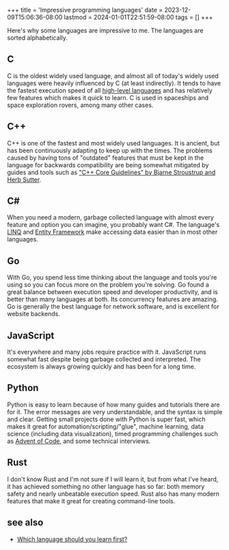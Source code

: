 +++
title = 'Impressive programming languages'
date = 2023-12-09T15:06:36-08:00
lastmod = 2024-01-01T22:51:59-08:00
tags = []
+++

Here's why some languages are impressive to me. The languages are sorted alphabetically.

## C

C is the oldest widely used language, and almost all of today's widely used languages were heavily influenced by C (at least indirectly). It tends to have the fastest execution speed of all [high-level languages](https://en.wikipedia.org/wiki/High-level_programming_language) and has relatively few features which makes it quick to learn. C is used in spaceships and space exploration rovers, among many other cases.

## C++

C++ is one of the fastest and most widely used languages. It is ancient, but has been continuously adapting to keep up with the times. The problems caused by having tons of "outdated" features that must be kept in the language for backwards compatibility are being somewhat mitigated by guides and tools such as ["C++ Core Guidelines" by Bjarne Stroustrup and Herb Sutter](https://isocpp.github.io/CppCoreGuidelines/CppCoreGuidelines).

## C#

When you need a modern, garbage collected language with almost every feature and option you can imagine, you probably want C#. The language's [LINQ](https://learn.microsoft.com/en-us/dotnet/csharp/linq/) and [Entity Framework](https://learn.microsoft.com/en-us/aspnet/entity-framework) make accessing data easier than in most other languages.

## Go

With Go, you spend less time thinking about the language and tools you're using so you can focus more on the problem you're solving. Go found a great balance between execution speed and developer productivity, and is better than many languages at both. Its concurrency features are amazing. Go is generally the best language for network software, and is excellent for website backends.

## JavaScript

It's everywhere and many jobs require practice with it. JavaScript runs somewhat fast despite being garbage collected and interpreted. The ecosystem is always growing quickly and has been for a long time.

## Python

Python is easy to learn because of how many guides and tutorials there are for it. The error messages are very understandable, and the syntax is simple and clear. Getting small projects done with Python is super fast, which makes it great for automation/scripting/"glue", machine learning, data science (including data visualization), timed programming challenges such as [Advent of Code](https://adventofcode.com/), and some technical interviews.

## Rust

I don't know Rust and I'm not sure if I will learn it, but from what I've heard, it has achieved something no other language has so far: both memory safety and nearly unbeatable execution speed. Rust also has many modern features that make it great for creating command-line tools.

## see also

* [Which language should you learn first?](/posts/which-language-should-you-learn-first)
